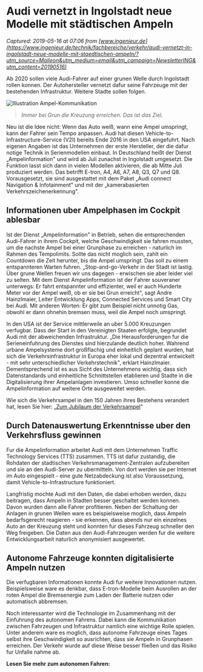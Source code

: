 # Audi vernetzt in Ingolstadt neue Modelle mit städtischen Ampeln

_Captured: 2019-05-16 at 07:06 from [www.ingenieur.de](https://www.ingenieur.de/technik/fachbereiche/verkehr/audi-vernetzt-in-ingolstadt-neue-modelle-mit-staedtischen-ampeln/?utm_source=Maileon&utm_medium=email&utm_campaign=NewsletterING&utm_content=20190516)_

Ab 2020 sollen viele Audi-Fahrer auf einer grunen Welle durch Ingolstadt rollen konnen. Der Autohersteller vernetzt dafur seine Fahrzeuge mit der bestehenden Infrastruktur. Weitere Stadte sollen folgen.

![Illustration Ampel-Kommunikation](https://www.ingenieur.de/wp-content/uploads/2019/05/Audi_autonomes_Fahren_Ampeln.jpg)

> _Immer bei Grun die Kreuzung erreichen. Das ist das Ziel._

Neu ist die Idee nicht: Wenn das Auto weiß, wann eine Ampel umspringt, kann der Fahrer sein Tempo anpassen. Audi hat diesen Vehicle-to-Infrastructure-Service (V2I) bereits Ende 2016 in den USA eingefuhrt. Nach eigenen Angaben ist das Unternehmen der erste Hersteller, der die dafur notige Technik in Serienmodellen einbaut. In Deutschland heißt der Dienst „Ampelinformation" und wird ab Juli zunachst in Ingolstadt umgesetzt. Die Funktion lasst sich dann in vielen Modellen aktivieren, die ab Mitte Juli produziert werden. Das betrifft E-tron, A4, A6, A7, A8, Q3, Q7 und Q8. Vorausgesetzt, sie sind ausgestattet mit dem Paket „Audi connect Navigation & Infotainment" und mit der „kamerabasierten Verkehrszeichenerkennung".

## Informationen uber Ampelphasen im Cockpit ablesbar

Ist der Dienst „Ampelinformation" in Betrieb, sehen die entsprechenden Audi-Fahrer in ihrem Cockpit, welche Geschwindigkeit sie fahren mussten, um die nachste Ampel bei einer Grunphase zu erreichen - naturlich im Rahmen des Tempolimits. Sollte das nicht moglich sein, zahlt ein Countdown die Zeit herunter, bis die Ampel umspringt. Das soll zu einem entspannteren Warten fuhren. „Stop-and-go-Verkehr in der Stadt ist lastig. Über grune Wellen freuen wir uns dagegen - erwischen sie aber leider viel zu selten. Mit dem Dienst Ampelinformation ist der Fahrer souveraner unterwegs: Er fahrt entspannter und effizienter, weil er auch Hunderte Meter vor der Ampel weiß, ob er sie bei Grun erreicht", sagt Andre Hainzlmaier, Leiter Entwicklung Apps, Connected Services und Smart City bei Audi. Mit anderen Worten: Er gibt zum Beispiel nicht unnotig Gas, obwohl er dann ohnehin bremsen muss, weil die Ampel noch umspringt.

In den USA ist der Service mittlerweile an uber 5.000 Kreuzungen verfugbar. Dass der Start in den Vereinigten Staaten erfolgte, begrundet Audi mit der abweichenden Infrastruktur. „Die Herausforderungen fur die Serieneinfuhrung des Dienstes sind hierzulande deutlich hoher. Wahrend urbane Ampelsysteme dort großflachig und einheitlich geplant wurden, hat sich die Verkehrsinfrastruktur in Europa eher lokal und dezentral entwickelt - mit sehr unterschiedlicher Verkehrstechnik", erklart Hainzlmaier. Dementsprechend ist es aus Sicht des Unternehmens wichtig, dass sich Datenstandards und einheitliche Schnittstellen etablieren und Stadte in die Digitalisierung ihrer Ampelanlagen investieren. Umso schneller konne die Ampelinformation auf weitere Orte ausgeweitet werden.

Wie sich die Verkehrsampel in den 150 Jahren ihres Bestehens verandert hat, lesen Sie hier: „[Zum Jubilaum der Verkehrsampel](https://www.ingenieur.de/technik/fachbereiche/rekorde/zum-jubilaeum-der-verkehrsampel/)"

## Durch Datenauswertung Erkenntnisse uber den Verkehrsfluss gewinnen

Fur die Ampelinformation arbeitet Audi mit dem Unternehmen Traffic Technology Services (TTS) zusammen. TTS ist dafur zustandig, die Rohdaten der stadtischen Verkehrsmanagement-Zentralen aufzubereiten und sie an den Audi-Server zu ubermitteln. Von dort werden sie per Internet im Auto eingespielt - eine gute Netzabdeckung ist also Voraussetzung, damit Vehicle-to-Infrastructure funktioniert.

Langfristig mochte Audi mit den Daten, die dabei erhoben werden, dazu beitragen, dass Ampeln in Stadten besser geschaltet werden konnen. Davon wurden dann alle Fahrer profitieren. Neben der Schaltung der Anlagen in grunen Wellen ware es beispielsweise moglich, dass Ampeln bedarfsgerecht reagieren - sie erkennen, dass abends nur ein einzelnes Auto an der Kreuzung steht und konnten fur dieses Fahrzeug schneller den Weg freigeben. Die Daten aus den Audi-Fahrzeugen werden fur die weitere Entwicklungsarbeit naturlich anonymisiert ausgewertet.

## Autonome Fahrzeuge konnten digitalisierte Ampeln nutzen

Die verfugbaren Informationen konnte Audi fur weitere Innovationen nutzen. Beispielsweise ware es denkbar, dass E-tron-Modelle beim Ausrollen an der roten Ampel die Bremsenergie zum Laden der Batterie nutzen oder automatisch abbremsen.

Noch interessanter wird die Technologie im Zusammenhang mit der Einfuhrung des autonomen Fahrens. Dabei kann die Kommunikation zwischen Fahrzeugen und Infrastruktur namlich eine wichtige Rolle spielen. Unter anderem ware es moglich, dass autonome Fahrzeuge eines Tages selbst ihre Geschwindigkeit so ausrichten, dass sie Ampeln in Grunphasen erreichen. Der Verkehr wurde auf diese Weise besser fließen und das Risiko fur Unfalle nahme ab.

**Lesen Sie mehr zum autonomen Fahren:**
